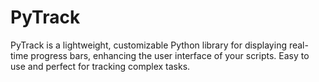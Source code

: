 # PyTrack
PyTrack is a lightweight, customizable Python library for displaying real-time progress bars, enhancing the user interface of your scripts. Easy to use and perfect for tracking complex tasks.

